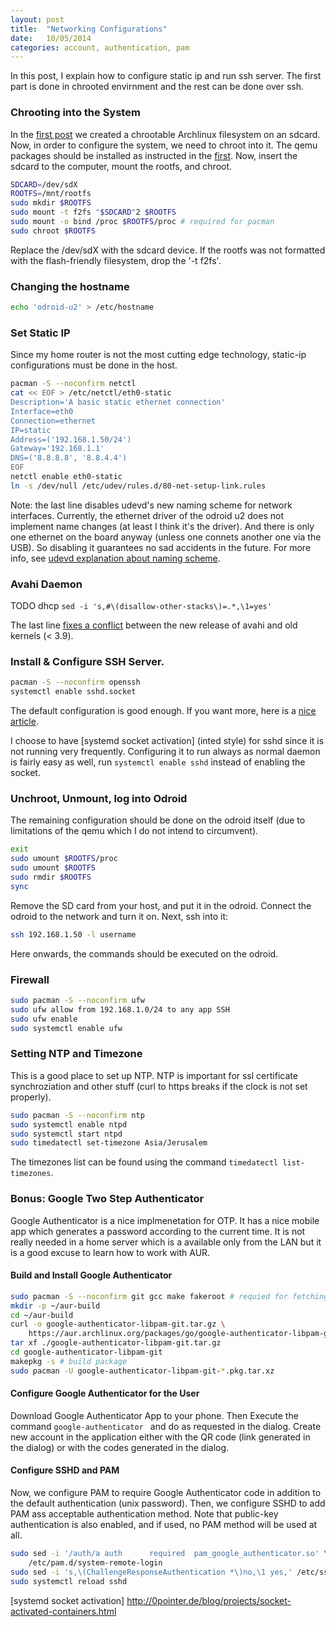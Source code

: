 ```yaml
---
layout: post
title:  "Networking Configurations"
date:	10/05/2014
categories: account, authentication, pam
---
```


In this post, I explain how to configure static ip and run ssh server.
The first part is done in chrooted envirnment and the rest can be done over ssh.

### Chrooting into the System ###
In the [first post][base system] we created a chrootable Archlinux filesystem on an sdcard. Now, in order to configure the system, we need to chroot into it.
The qemu packages should be installed as instructed in the [first][base system].
Now, insert the sdcard to the computer, mount the rootfs, and chroot.

```bash
SDCARD=/dev/sdX
ROOTFS=/mnt/rootfs
sudo mkdir $ROOTFS
sudo mount -t f2fs "$SDCARD"2 $ROOTFS
sudo mount -o bind /proc $ROOTFS/proc # required for pacman
sudo chroot $ROOTFS
```
Replace the /dev/sdX with the sdcard device.
If the rootfs was not formatted with the flash-friendly filesystem, drop the '-t f2fs'.

### Changing the hostname ###
```bash
echo 'odroid-u2' > /etc/hostname
```

### Set Static IP  ###
Since my home router is not the most cutting edge technology, static-ip configurations must be done in the host. 

```bash
pacman -S --noconfirm netctl
cat << EOF > /etc/netctl/eth0-static
Description='A basic static ethernet connection'
Interface=eth0
Connection=ethernet
IP=static
Address=('192.168.1.50/24')
Gateway='192.168.1.1'
DNS=('8.8.8.8', '8.8.4.4')
EOF
netctl enable eth0-static
ln -s /dev/null /etc/udev/rules.d/80-net-setup-link.rules
```

Note: the last line disables udevd's new naming scheme for network interfaces. Currently, the ethernet driver of the odroid u2 does not implement name changes (at least I think it's the driver). And there is only one ethernet on the board anyway (unless one connets another one via the USB). So disabling it guarantees no sad accidents in the future.
For more info, see [udevd explanation about naming scheme](http://www.freedesktop.org/wiki/Software/systemd/PredictableNetworkInterfaceNames/).

### Avahi Daemon ###
TODO 
dhcp
`sed -i 's,#\(disallow-other-stacks\)=.*,\1=yes'`

The last line [fixes a conflict](https://forums.gentoo.org/viewtopic-p-7404160.html) between the new release of avahi and old kernels (< 3.9).

### Install & Configure SSH Server. ###

```bash
pacman -S --noconfirm openssh
systemctl enable sshd.socket
```

The default configuration is good enough. If you want more, here is a [nice article](http://www.cyberciti.biz/tips/linux-unix-bsd-openssh-server-best-practices.html).

I choose to have [systemd socket activation] (inted style) for sshd since it is not running very frequently. Configuring it to run always as normal daemon is fairly easy as well, run `systemctl enable sshd` instead of enabling the socket.

### Unchroot, Unmount, log into Odroid ###
The remaining configuration should be done on the odroid itself (due to limitations of the qemu which I do not intend to circumvent).

```bash
exit
sudo umount $ROOTFS/proc
sudo umount $ROOTFS
sudo rmdir $ROOTFS
sync
```

Remove the SD card from your host, and put it in the odroid. Connect the odroid to the network and turn it on.
Next, ssh into it:

```bash
ssh 192.168.1.50 -l username
```

Here onwards, the commands should be executed on the odroid.

### Firewall ###

```bash
sudo pacman -S --noconfirm ufw
sudo ufw allow from 192.168.1.0/24 to any app SSH
sudo ufw enable
sudo systemctl enable ufw
```

### Setting NTP and Timezone ###
This is a good place to set up NTP.
NTP is important for ssl certificate synchroziation and other stuff (curl to https breaks if the clock is not set properly).


```bash
sudo pacman -S --noconfirm ntp
sudo systemctl enable ntpd
sudo systemctl start ntpd
sudo timedatectl set-timezone Asia/Jerusalem
```
The timezones list can be found using the command `timedatectl list-timezones`.

### Bonus: Google Two Step Authenticator ###
Google Authenticator is a nice implmenetation for OTP. It has a nice mobile app
which generates a password according to the current time.
It is not really needed in a home server which is a available only from the LAN
but it is a good excuse to learn how to work with AUR.

#### Build and Install Google Authenticator ####

```bash
sudo pacman -S --noconfirm git gcc make fakeroot # requied for fetching and building
mkdir -p ~/aur-build
cd ~/aur-build
curl -o google-authenticator-libpam-git.tar.gz \
	https://aur.archlinux.org/packages/go/google-authenticator-libpam-git/google-authenticator-libpam-git.tar.gz
tar xf ./google-authenticator-libpam-git.tar.gz
cd google-authenticator-libpam-git
makepkg -s # build package
sudo pacman -U google-authenticator-libpam-git-*.pkg.tar.xz
```

#### Configure Google Authenticator for the User ####
Download Google Authenticator App to your phone. Then Execute the 
command ```google-authenticator ``` and do as requested in the dialog.
Create new account in the application either with the QR code (link generated in the dialog)
or with the codes generated in the dialog.

#### Configure SSHD and PAM ####
Now, we configure PAM to require Google Authenticator code in addition to the
default authentication (unix password). Then, we configure SSHD to add PAM ass
acceptable authentication method. Note that public-key authentication is also
enabled, and if used, no PAM method will be used at all.

```bash
sudo sed -i '/auth/a auth      required  pam_google_authenticator.so' \
	/etc/pam.d/system-remote-login
sudo sed -i 's,\(ChallengeResponseAuthentication *\)no,\1 yes,' /etc/ssh/sshd_config
sudo systemctl reload sshd
```

[base system]: base-system.html
[systemd socket activation] http://0pointer.de/blog/projects/socket-activated-containers.html
